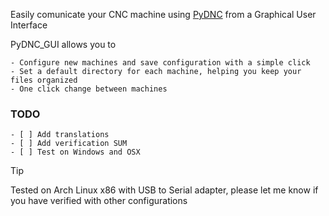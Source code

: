 Easily comunicate your CNC machine using [PyDNC](http://www.saasgeophysics.org/pydnc/) from a Graphical User Interface

PyDNC_GUI allows you to

	- Configure new machines and save configuration with a simple click
	- Set a default directory for each machine, helping you keep your files organized
	- One click change between machines

### TODO
	- [ ] Add translations
	- [ ] Add verification SUM
	- [ ] Test on Windows and OSX

> [!TIP]
> Tested on Arch Linux x86 with USB to Serial adapter, please let me know if you have verified with other configurations
